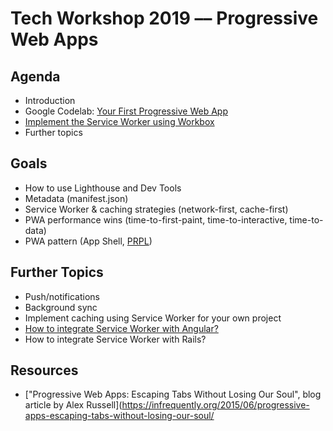 # Tech Workshop 2019 –– Progressive Web Apps

## Agenda

- Introduction
- Google Codelab: [Your First Progressive Web App](https://codelabs.developers.google.com/codelabs/your-first-pwapp/)
- [Implement the Service Worker using Workbox](https://developers.google.com/web/tools/workbox/guides/get-started)
- Further topics

## Goals

- How to use Lighthouse and Dev Tools
- Metadata (manifest.json)
- Service Worker & caching strategies (network-first, cache-first)
- PWA performance wins (time-to-first-paint, time-to-interactive, time-to-data)
- PWA pattern (App Shell, [PRPL](https://developers.google.com/web/fundamentals/performance/prpl-pattern/))

## Further Topics

- Push/notifications
- Background sync
- Implement caching using Service Worker for your own project
- [How to integrate Service Worker with Angular?](https://angular.io/guide/service-worker-intro)
- How to integrate Service Worker with Rails?

## Resources

- ["Progressive Web Apps: Escaping Tabs Without Losing Our Soul", blog article by Alex Russell](https://infrequently.org/2015/06/progressive-apps-escaping-tabs-without-losing-our-soul/